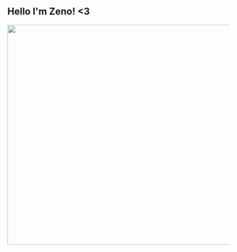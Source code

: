 ## Hello I'm Zeno! <3

 <img src="https://i.pinimg.com/1200x/7f/48/95/7f489515dac18efbf6bb3d60cfb3bdca.jpg" width="1280" height="500"/>
<!--
**7zeno/7zeno** is a ✨ _special_ ✨ repository because its `README.md` (this file) appears on your GitHub profile.

Here are some ideas to get you started:

- 🔭 I’m currently working on ...
- 🌱 I’m currently learning ...
- 👯 I’m looking to collaborate on ...
- 🤔 I’m looking for help with ...
- 💬 Ask me about ...
- 📫 How to reach me: ...
- 😄 Pronouns: ...
- ⚡ Fun fact: ...
-->
